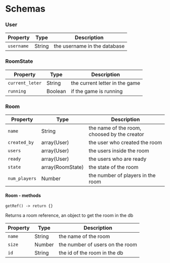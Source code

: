 Schemas
=======

### User

| Property | Type | Description |
| -------- | ---- | ----------- |
| `username` | String | the username in the database |


### RoomState

| Property | Type | Description |
| -------- | ---- | ----------- |
| `current_leter` | String | the current letter in the game | 
| `running` | Boolean | if the game is running |


### Room 

| Property | Type | Description |
| -------- | ---- | ----------- |
| `name` | String | the name of the room, choosed by the creator |
| `created_by` | array(User) | the user who created the room |
| `users` | array(User) | the users inside the room |
| `ready` | array(User) | the users who are ready |
| `state` | array(RoomState) | the state of the room | 
| `num_players` | Number | the number of players in the room |

#### Room - methods

`getRef() -> return {}`

Returns a room reference, an object to get the room in the db

| Property | Type | Description |
| -------- | ---- | ----------- |
| `name` | String | the name of the room | 
| `size` | Number | the number of users on the room |
| `id` | String | the id of the room in the db | 